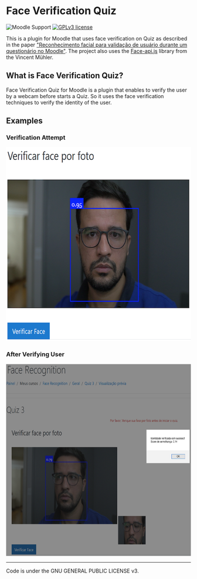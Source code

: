 # Face Verification Quiz
![Moodle Support](https://img.shields.io/badge/Moodle-%3E%3D%203.0-blue)
[![GPLv3 license](https://img.shields.io/badge/License-GPLv3-blue.svg)](http://perso.crans.org/besson/LICENSE.html)

This is a plugin for Moodle that uses face verification on Quiz as described in the paper
["Reconhecimento facial para validação de usuário durante um questionário no Moodle"](https://sol.sbc.org.br/index.php/wcbie/article/view/13036/12889). 
The project also uses the [Face-api.js](https://justadudewhohacks.github.io/face-api.js/docs/index.html) library from the Vincent Mühler.

## What is Face Verification Quiz?
Face Verification Quiz for Moodle is a plugin that enables to verify the user by a webcam before starts a Quiz. So it uses the face verification techniques to verify the identity of the user.

## Examples
### Verification Attempt
<img src="https://raw.githubusercontent.com/danielgoncalvesti/faceverificationquiz/main/docs/faceverification-attempt.png" width="632" height="528">

### After Verifying User
<img src="https://raw.githubusercontent.com/danielgoncalvesti/faceverificationquiz/main/docs/faceverification-result.png" width="652" height="522">

<!-- ## Quick Links
## Installation
## Documentation
## License -->
-------
Code is under the GNU GENERAL PUBLIC LICENSE v3.
